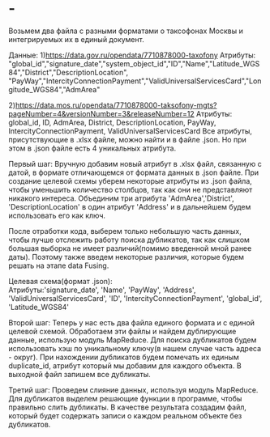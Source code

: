 # -
Возьмем два файла с разными форматами о таксофонах Москвы и интегрируемых их в единый документ.

Данные:
1)https://data.gov.ru/opendata/7710878000-taxofony
Атрибуты: "global_id","signature_date","system_object_id","ID","Name","Latitude_WGS84","District","DescriptionLocation",
	  "PayWay","IntercityConnectionPayment","ValidUniversalServicesCard","Longitude_WGS84","AdmArea"

2)https://data.mos.ru/opendata/7710878000-taksofony-mgts?pageNumber=4&versionNumber=3&releaseNumber=12
Атрибуты: global_id, ID, AdmArea, District, DescriptionLocation, PayWay, IntercityConnectionPayment, ValidUniversalServicesCard
Все атрибуты, присутствующие в .xlsx файле, можно найти и в файле .json. Но при этом в .json файле есть 4 уникальных атрибута.



Первый шаг:
Вручную добавим новый атрибут в .xlsx файл, связанную с датой, в формате отличающемся от формата
данных в .json файле. При создание целевой схемы уберем некоторые атрибуты из .json
файла, чтобы уменьшить количество столбцов, так как они не представляют никакого интереса.
Объединим три атрибута 'AdmArea','District', 'DescriptionLocation' в один атрибут 'Address'
и в дальнейшем будем использовать его как ключ.

После отработки кода, выберем только небольшую часть данных, чтобы лучше отслежить работу
поиска дубликатов, так как слишком большая выборка не имеет различий(помимо введенной мной ранее даты). 
Поэтому также введем некоторые различия, которые будем решать на этапе data Fusing.

Целевая схема(формат .json):  
Атрибуты:'signature_date', 'Name', 'PayWay', 'Address', 'ValidUniversalServicesCard', 
		'ID', 'IntercityConnectionPayment', 'global_id', 'Latitude_WGS84'
    
Второй шаг: 
Теперь у нас есть два файла единого формата и с единой целевой схемой. Обработаем эти файлы и найдем дублирующие данные, использую модуль MapReduce. Для поиска дубликатов будем использовать хэш по уникальному ключу(в нашем случае часть адреса - округ). При нахождении дубликатов будем помечать их единым duplicate_id, атрибут который мы добавим для каждого объекта. В выходной файл запишем все дубликаты.


Третий шаг: 
Проведем слияние данных, используя модуль MapReduce. Для дубликатов выделем решающие функции в программе, чтобы правильно слить дубликаты. В качестве результата создадим файл, который будет содержать записи о каждом реальном объекте без дубликатов.  
